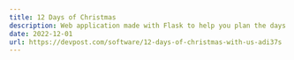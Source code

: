 ```yaml
---
title: 12 Days of Christmas
description: Web application made with Flask to help you plan the days leading up to Christmas. 🏆 Won 'Best Holiday Dressed' at Hacky Winterland, organised by MLH.
date: 2022-12-01
url: https://devpost.com/software/12-days-of-christmas-with-us-adi37s
---
```

